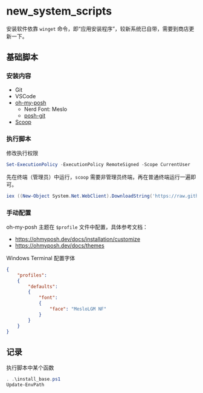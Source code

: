 # new_system_scripts

安装软件依靠 `winget` 命令，即“应用安装程序”，较新系统已自带，需要到商店更新一下。

## 基础脚本

### 安装内容

- Git
- VSCode
- [oh-my-posh](https://github.com/JanDeDobbeleer/oh-my-posh)
  - Nerd Font: Meslo
  - [posh-git](https://github.com/dahlbyk/posh-git)
- [Scoop](https://github.com/ScoopInstaller/Scoop)

### 执行脚本

修改执行权限

```powershell
Set-ExecutionPolicy -ExecutionPolicy RemoteSigned -Scope CurrentUser
```

先在终端（管理员）中运行，`scoop` 需要非管理员终端，再在普通终端运行一遍即可。

```powershell
iex ((New-Object System.Net.WebClient).DownloadString('https://raw.githubusercontent.com/yuchenfei/new_system_scripts/main/install_base.ps1'))
```

### 手动配置

oh-my-posh 主题在 `$profile` 文件中配置，具体参考文档：

- <https://ohmyposh.dev/docs/installation/customize>
- <https://ohmyposh.dev/docs/themes>

Windows Terminal 配置字体

```json
{
    "profiles":
    {
        "defaults":
        {
            "font":
            {
                "face": "MesloLGM NF"
            }
        }
    }
}
```

## 记录

执行脚本中某个函数

```powershell
. .\install_base.ps1
Update-EnvPath
```
